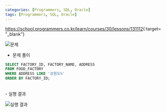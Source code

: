 ```yaml
---
categories: [Programmers, SQL, Oracle]
tags: [Programmers, SQL, Oracle] 
---
```


<https://school.programmers.co.kr/learn/courses/30/lessons/131112>{:target="_blank"}

![문제](/assets/img/programmers/sql/oracle/%EA%B0%95%E1%84%8B%E1%85%AF%E1%86%AB%E1%84%83%E1%85%A9%E1%84%8B%E1%85%A6_%E1%84%8B%E1%85%B1%E1%84%8E%E1%85%B5%E1%84%92%E1%85%A1%E1%86%AB_%E1%84%89%E1%85%A2%E1%86%BC%E1%84%89%E1%85%A1%E1%86%AB%E1%84%80%E1%85%A9%E1%86%BC%E1%84%8C%E1%85%A1%E1%86%BC_%E1%84%86%E1%85%A9%E1%86%A8%E1%84%85%E1%85%A9%E1%86%A8_%E1%84%8E%E1%85%AE%E1%86%AF%E1%84%85%E1%85%A7%E1%86%A8%E1%84%92%E1%85%A1%E1%84%80%E1%85%B5(1).png)

- 문제 풀이

```sql
SELECT FACTORY_ID, FACTORY_NAME, ADDRESS
FROM FOOD_FACTORY
WHERE ADDRESS LIKE '강원도%'
ORDER BY FACTORY_ID;
```

<br>
- 실행 결과

![실행 결과](/assets/img/programmers/sql/oracle/%EA%B0%95%E1%84%8B%E1%85%AF%E1%86%AB%E1%84%83%E1%85%A9%E1%84%8B%E1%85%A6_%E1%84%8B%E1%85%B1%E1%84%8E%E1%85%B5%E1%84%92%E1%85%A1%E1%86%AB_%E1%84%89%E1%85%A2%E1%86%BC%E1%84%89%E1%85%A1%E1%86%AB%E1%84%80%E1%85%A9%E1%86%BC%E1%84%8C%E1%85%A1%E1%86%BC_%E1%84%86%E1%85%A9%E1%86%A8%E1%84%85%E1%85%A9%E1%86%A8_%E1%84%8E%E1%85%AE%E1%86%AF%E1%84%85%E1%85%A7%E1%86%A8%E1%84%92%E1%85%A1%E1%84%80%E1%85%B5(2).png)